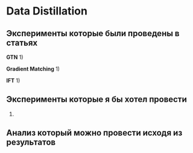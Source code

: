 # Data Distillation

## Эксперименты которые были проведены в статьях
**GTN**
1) 

**Gradient Matching**
1) 

**IFT**
1) 

## Эксперименты которые я бы хотел провести
1)

## Анализ который можно провести исходя из результатов